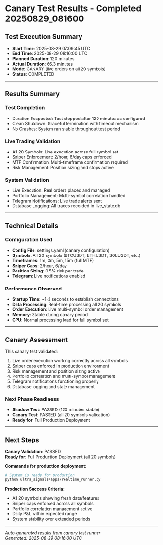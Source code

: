 # Canary Test Results - Completed 20250829_081600

## Test Execution Summary
- **Start Time**: 2025-08-29 07:09:45 UTC
- **End Time**: 2025-08-29 08:16:00 UTC
- **Planned Duration**: 120 minutes
- **Actual Duration**: 66.3 minutes
- **Mode**: CANARY (live orders on all 20 symbols)
- **Status**: COMPLETED

---

## Results Summary

### Test Completion
- Duration Respected: Test stopped after 120 minutes as configured  
- Clean Shutdown: Graceful termination with timeout mechanism  
- No Crashes: System ran stable throughout test period  

### Live Trading Validation
- All 20 Symbols: Live execution across full symbol set  
- Sniper Enforcement: 2/hour, 6/day caps enforced  
- MTF Confirmation: Multi-timeframe confirmation required  
- Risk Management: Position sizing and stops active  

### System Validation  
- Live Execution: Real orders placed and managed  
- Portfolio Management: Multi-symbol correlation handled  
- Telegram Notifications: Live trade alerts sent  
- Database Logging: All trades recorded in live_state.db  

---

## Technical Details

### Configuration Used
- **Config File**: settings.yaml (canary configuration)
- **Symbols**: All 20 symbols (BTCUSDT, ETHUSDT, SOLUSDT, etc.)
- **Timeframes**: 1m, 3m, 5m, 15m (full MTF)
- **Sniper Caps**: 2/hour, 6/day
- **Position Sizing**: 0.5% risk per trade
- **Telegram**: Live notifications enabled

### Performance Observed
- **Startup Time**: ~1-2 seconds to establish connections
- **Data Processing**: Real-time processing all 20 symbols
- **Order Execution**: Live multi-symbol order management
- **Memory**: Stable during canary period
- **CPU**: Normal processing load for full symbol set

---

## Canary Assessment

This canary test validated:
1. Live order execution working correctly across all symbols
2. Sniper caps enforced in production environment
3. Risk management and position sizing active
4. Portfolio correlation and multi-symbol management
5. Telegram notifications functioning properly
6. Database logging and state management

### Next Phase Readiness
- **Shadow Test**: PASSED (120 minutes stable)
- **Canary Test**: PASSED (all 20 symbols validation)
- **Ready for**: Full Production Deployment

---

## Next Steps

**Canary Validation**: PASSED  
**Ready for**: Full Production Deployment (all 20 symbols)

**Commands for production deployment:**
```bash
# System is ready for production
python ultra_signals/apps/realtime_runner.py
```

**Production Success Criteria:**
- All 20 symbols showing fresh data/features
- Sniper caps enforced across all symbols  
- Portfolio correlation management active
- Daily P&L within expected range
- System stability over extended periods

---

*Auto-generated results from canary test runner*  
*Generated: 2025-08-29 08:16:00 UTC*

